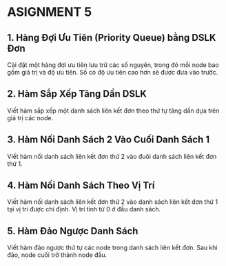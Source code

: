 # ASIGNMENT 5

## 1. Hàng Đợi Ưu Tiên (Priority Queue) bằng DSLK Đơn
Cài đặt một hàng đợi ưu tiên lưu trữ các số nguyên, trong đó mỗi node bao gồm giá trị và độ ưu tiên. Số có độ ưu tiên cao hơn sẽ được đưa vào trước.

## 2. Hàm Sắp Xếp Tăng Dần DSLK
Viết hàm sắp xếp một danh sách liên kết đơn theo thứ tự tăng dần dựa trên giá trị các node.

## 3. Hàm Nối Danh Sách 2 Vào Cuối Danh Sách 1
Viết hàm nối danh sách liên kết đơn thứ 2 vào đuôi danh sách liên kết đơn thứ 1.

## 4. Hàm Nối Danh Sách Theo Vị Trí
Viết hàm nối danh sách liên kết đơn thứ 2 vào danh sách liên kết đơn thứ 1 tại vị trí được chỉ định. Vị trí tính từ 0 ở đầu danh sách.

## 5. Hàm Đảo Ngược Danh Sách
Viết hàm đảo ngược thứ tự các node trong danh sách liên kết đơn. Sau khi đảo, node cuối trở thành node đầu.

